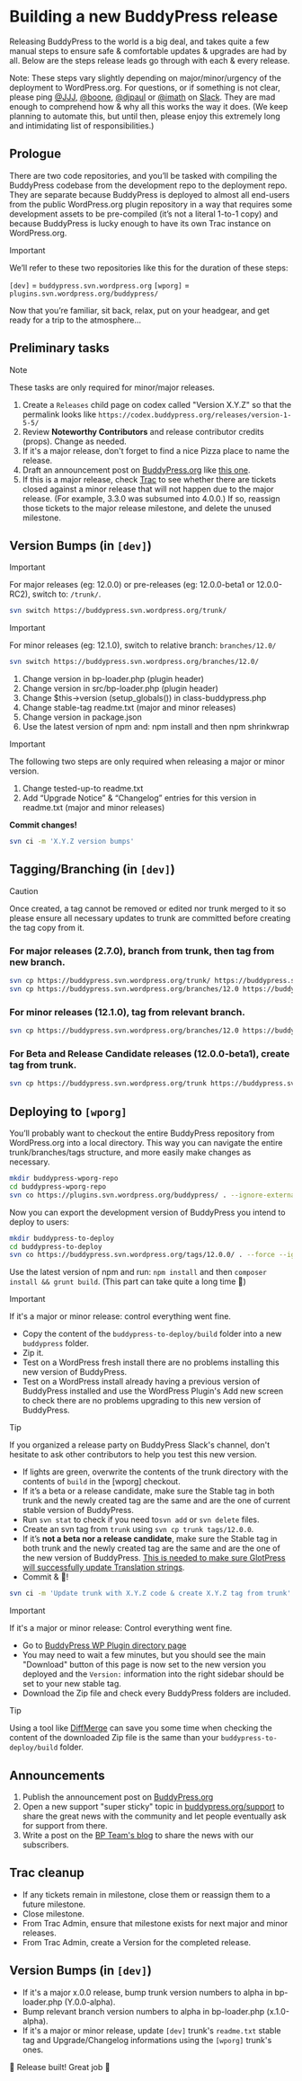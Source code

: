 # Building a new BuddyPress release

Releasing BuddyPress to the world is a big deal, and takes quite a few manual steps to ensure safe & comfortable updates & upgrades are had by all. Below are the steps release leads go through with each & every release.

Note: These steps vary slightly depending on major/minor/urgency of the deployment to WordPress.org. For questions, or if something is not clear, please ping [@JJJ](https://profiles.wordpress.org/johnjamesjacoby), [@boone](https://profiles.wordpress.org/boonebgorges/), [@djpaul](https://profiles.wordpress.org/djpaul/) or [@imath](https://profiles.wordpress.org/imath/) on [Slack](https://wordpress.slack.com/messages/buddypress). They are mad enough to comprehend how & why all this works the way it does. (We keep planning to automate this, but until then, please enjoy this extremely long and intimidating list of responsibilities.)

## Prologue
There are two code repositories, and you’ll be tasked with compiling the BuddyPress codebase from the development repo to the deployment repo. They are separate because BuddyPress is deployed to almost all end-users from the public WordPress.org plugin repository in a way that requires some development assets to be pre-compiled (it’s not a literal 1-to-1 copy) and because BuddyPress is lucky enough to have its own Trac instance on WordPress.org.

> [!IMPORTANT]
> We’ll refer to these two repositories like this for the duration of these steps:

`[dev]`   = `buddypress.svn.wordpress.org`
`[wporg]` = `plugins.svn.wordpress.org/buddypress/`

Now that you’re familiar, sit back, relax, put on your headgear, and get ready for a trip to the atmosphere…

## Preliminary tasks

> [!NOTE]
> These tasks are only required for minor/major releases.

1. Create a `Releases` child page on codex called "Version X.Y.Z" so that the permalink looks like `https://codex.buddypress.org/releases/version-1-5-5/`
2. Review **Noteworthy Contributors** and release contributor credits (props). Change as needed.
3. If it's a major release, don't forget to find a nice Pizza place to name the release.
4. Draft an announcement post on [BuddyPress.org](https://buddypress.org) like [this one](https://buddypress.org/2023/12/buddypress-12-0-0-nonno/).
5. If this is a major release, check [Trac](https://buddypress.trac.wordpress.org/roadmap) to see whether there are tickets closed against a minor release that will not happen due to the major release. (For example, 3.3.0 was subsumed into 4.0.0.) If so, reassign those tickets to the major release milestone, and delete the unused milestone.

## Version Bumps (in `[dev]`)

> [!IMPORTANT]
> For major releases (eg: 12.0.0) or pre-releases (eg: 12.0.0-beta1 or 12.0.0-RC2), switch to: `/trunk/`.

```bash
svn switch https://buddypress.svn.wordpress.org/trunk/
```

> [!IMPORTANT]
> For minor releases (eg: 12.1.0), switch to relative branch: `branches/12.0/`

```bash
svn switch https://buddypress.svn.wordpress.org/branches/12.0/
```

1. Change version in bp-loader.php (plugin header)
2. Change version in src/bp-loader.php (plugin header)
3. Change $this->version (setup_globals()) in class-buddypress.php
4. Change stable-tag readme.txt (major and minor releases)
6. Change version in package.json
7. Use the latest version of npm and: npm install and then npm shrinkwrap

> [!IMPORTANT]
> The following two steps are only required when releasing a major or minor version.

1. Change tested-up-to readme.txt
2. Add “Upgrade Notice” & “Changelog” entries for this version in readme.txt (major and minor releases)

**Commit changes!**

```bash
svn ci -m 'X.Y.Z version bumps'
```

## Tagging/Branching (in `[dev]`)

> [!CAUTION]
> Once created, a tag cannot be removed or edited nor trunk merged to it so please ensure all necessary updates to trunk are committed before creating the tag copy from it.

### For major releases (2.7.0), branch from trunk, then tag from new branch.

```bash
svn cp https://buddypress.svn.wordpress.org/trunk/ https://buddypress.svn.wordpress.org/branches/12.0
svn cp https://buddypress.svn.wordpress.org/branches/12.0 https://buddypress.svn.wordpress.org/tags/12.0.0
```

### For minor releases (12.1.0), tag from relevant branch.

```bash
svn cp https://buddypress.svn.wordpress.org/branches/12.0 https://buddypress.svn.wordpress.org/tags/12.1.0
```

### For Beta and Release Candidate releases (12.0.0-beta1), create tag from trunk.

```bash
svn cp https://buddypress.svn.wordpress.org/trunk https://buddypress.svn.wordpress.org/tags/12.0.0-beta1
```

## Deploying to `[wporg]`

You’ll probably want to checkout the entire BuddyPress repository from WordPress.org into a local directory. This way you can navigate the entire trunk/branches/tags structure, and more easily make changes as necessary.

```bash
mkdir buddypress-wporg-repo
cd buddypress-wporg-repo
svn co https://plugins.svn.wordpress.org/buddypress/ . --ignore-externals
```

Now you can export the development version of BuddyPress you intend to deploy to users:

```bash
mkdir buddypress-to-deploy
cd buddypress-to-deploy
svn co https://buddypress.svn.wordpress.org/tags/12.0.0/ . --force --ignore-externals.
```

Use the latest version of npm and run: `npm install` and then `composer install && grunt build`. (This part can take quite a long time 🧘)

> [!IMPORTANT]
> If it's a major or minor release: control everything went fine.

+ Copy the content of the `buddypress-to-deploy/build` folder into a new `buddypress` folder.
+ Zip it.
+ Test on a WordPress fresh install there are no problems installing this new version of BuddyPress.
+ Test on a WordPress install already having a previous version of BuddyPress installed and use the WordPress Plugin's Add new screen to check there are no problems upgrading to this new version of BuddyPress.

> [!TIP]
> If you organized a release party on BuddyPress Slack's channel, don't hesitate to ask other contributors to help you test this new version.

+ If lights are green, overwrite the contents of the trunk directory with the contents of `build` in the [wporg] checkout.
+ If it’s a beta or a release candidate, make sure the Stable tag in both trunk and the newly created tag are the same and are the one of current stable version of BuddyPress.
+ Run `svn stat` to check if you need to`svn add` or `svn delete` files.
+ Create an svn tag from `trunk` using `svn cp trunk tags/12.0.0`.
+ If it’s **not a beta nor a release candidate**, make sure the Stable tag in both trunk and the newly created tag are the same and are the one of the new version of BuddyPress. [This is needed to make sure GlotPress will successfully update Translation strings](https://meta.trac.wordpress.org/ticket/4752#comment:1).
+ Commit & 🤞!

```bash
svn ci -m 'Update trunk with X.Y.Z code & create X.Y.Z tag from trunk'
```

> [!IMPORTANT]
> If it's a major or minor release: Control everything went fine.

+ Go to [BuddyPress WP Plugin directory page](https://wordpress.org/plugins/buddypress/)
+ You may need to wait a few minutes, but you should see the main "Download" button of this page is now set to the new version you deployed and the `Version:` information into the right sidebar should be set to your new stable tag.
+ Download the Zip file and check every BuddyPress folders are included.

> [!TIP]
> Using a tool like [DiffMerge](https://sourcegear.com/diffmerge/) can save you some time when checking the content of the downloaded Zip file is the same than your `buddypress-to-deploy/build` folder.

## Announcements

1. Publish the announcement post on [BuddyPress.org](https://buddypress.org)
2. Open a new support "super sticky" topic in [buddypress.org/support](https://buddypress.org/support/) to share the great news with the community and let people eventually ask for support from there.
3. Write a post on the [BP Team's blog](https://bpdevel.wordpress.com) to share the news with our subscribers.

## Trac cleanup

- If any tickets remain in milestone, close them or reassign them to a future milestone.
- Close milestone.
- From Trac Admin, ensure that milestone exists for next major and minor releases.
- From Trac Admin, create a Version for the completed release.

## Version Bumps (in `[dev]`)

- If it's a major x.0.0 release, bump trunk version numbers to alpha in bp-loader.php (Y.0.0-alpha).
- Bump relevant branch version numbers to alpha in bp-loader.php (x.1.0-alpha).
- If it's a major or minor release, update `[dev]` trunk's `readme.txt` stable tag and Upgrade/Changelog informations using the `[wporg]` trunk's ones.

🏁 Release built! Great job 👏

